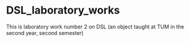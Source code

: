 # DSL_laboratory_works
This is laboratory work number 2 on DSL (an object taught at TUM in the second year, second semester)